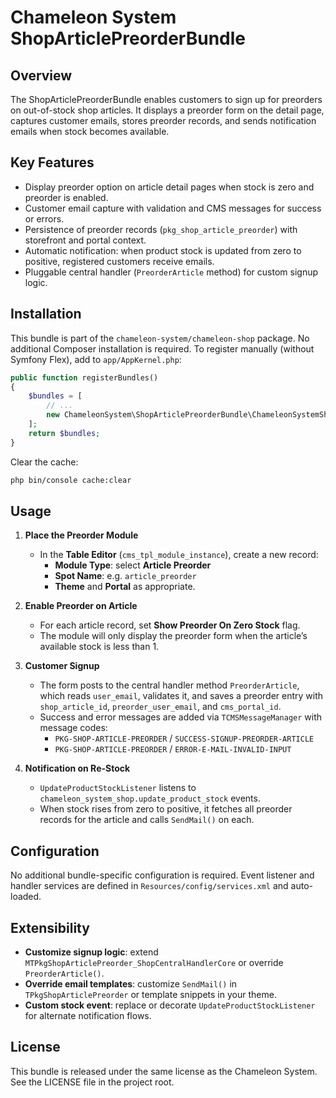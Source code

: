 Chameleon System ShopArticlePreorderBundle
===============================================

Overview
--------
The ShopArticlePreorderBundle enables customers to sign up for preorders on out-of-stock shop articles. It
displays a preorder form on the detail page, captures customer emails, stores preorder records, and
sends notification emails when stock becomes available.

Key Features
------------
- Display preorder option on article detail pages when stock is zero and preorder is enabled.
- Customer email capture with validation and CMS messages for success or errors.
- Persistence of preorder records (`pkg_shop_article_preorder`) with storefront and portal context.
- Automatic notification: when product stock is updated from zero to positive, registered customers receive emails.
- Pluggable central handler (`PreorderArticle` method) for custom signup logic.

Installation
------------
This bundle is part of the `chameleon-system/chameleon-shop` package.
No additional Composer installation is required.
To register manually (without Symfony Flex), add to `app/AppKernel.php`:
```php
public function registerBundles()
{
    $bundles = [
        // ...
        new ChameleonSystem\ShopArticlePreorderBundle\ChameleonSystemShopArticlePreorderBundle(),
    ];
    return $bundles;
}
```
Clear the cache:
```bash
php bin/console cache:clear
```

Usage
-----
1. **Place the Preorder Module**  
   - In the **Table Editor** (`cms_tpl_module_instance`), create a new record:
     - **Module Type**: select **Article Preorder**
     - **Spot Name**: e.g. `article_preorder`
     - **Theme** and **Portal** as appropriate.

2. **Enable Preorder on Article**  
   - For each article record, set **Show Preorder On Zero Stock** flag.
   - The module will only display the preorder form when the article’s available stock is less than 1.

3. **Customer Signup**  
   - The form posts to the central handler method `PreorderArticle`, which reads `user_email`, validates it, and
     saves a preorder entry with `shop_article_id`, `preorder_user_email`, and `cms_portal_id`.
   - Success and error messages are added via `TCMSMessageManager` with message codes:
     - `PKG-SHOP-ARTICLE-PREORDER` / `SUCCESS-SIGNUP-PREORDER-ARTICLE`
     - `PKG-SHOP-ARTICLE-PREORDER` / `ERROR-E-MAIL-INVALID-INPUT`

4. **Notification on Re-Stock**  
   - `UpdateProductStockListener` listens to `chameleon_system_shop.update_product_stock` events.
   - When stock rises from zero to positive, it fetches all preorder records for the article and calls `SendMail()` on each.

Configuration
-------------
No additional bundle-specific configuration is required. Event listener and handler services are defined in
`Resources/config/services.xml` and auto-loaded.

Extensibility
-------------
- **Customize signup logic**: extend `MTPkgShopArticlePreorder_ShopCentralHandlerCore` or override `PreorderArticle()`.
- **Override email templates**: customize `SendMail()` in `TPkgShopArticlePreorder` or template snippets in your theme.
- **Custom stock event**: replace or decorate `UpdateProductStockListener` for alternate notification flows.

License
-------
This bundle is released under the same license as the Chameleon System. See the LICENSE file in the project root.
